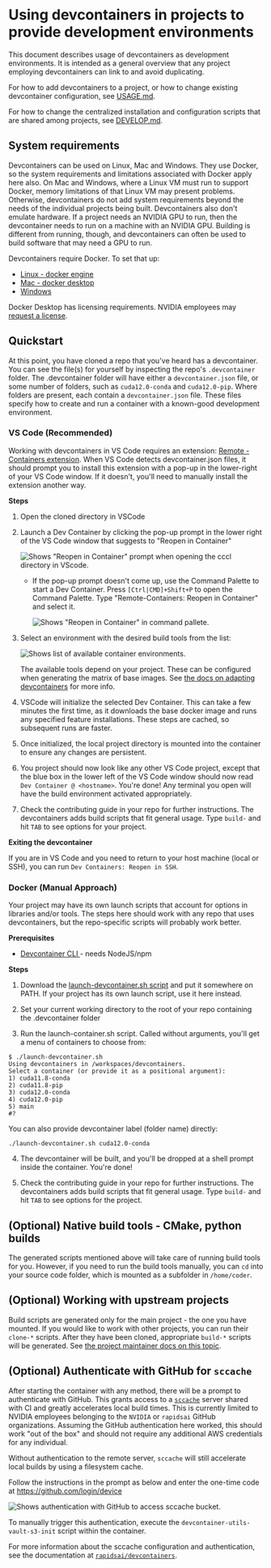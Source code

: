# Using devcontainers in projects to provide development environments

This document describes usage of devcontainers as development environments. It
is intended as a general overview that any project employing devcontainers can
link to and avoid duplicating.

For how to add devcontainers to a project, or how to change existing devcontainer
configuration, see [USAGE.md](./USAGE.md).

For how to change the centralized installation and configuration scripts that
are shared among projects, see [DEVELOP.md](./DEVELOP.md).

## System requirements

Devcontainers can be used on Linux, Mac and Windows. They use Docker, so the
system requirements and limitations associated with Docker apply here also. On
Mac and Windows, where a Linux VM must run to support Docker, memory limitations
of that Linux VM may present problems. Otherwise, devcontainers do not add
system requirements beyond the needs of the individual projects being built.
Devcontainers also don't emulate hardware. If a project needs an NVIDIA GPU to
run, then the devcontainer needs to run on a machine with an NVIDIA GPU.
Building is different from running, though, and devcontainers can often be used
to build software that may need a GPU to run.

Devcontainers require Docker. To set that up:
* [Linux - docker engine](https://docs.docker.com/engine/install/)
* [Mac - docker desktop](https://docs.docker.com/desktop/install/mac-install/)
* [Windows](https://docs.docker.com/desktop/install/windows-install/)

Docker Desktop has licensing requirements. NVIDIA employees may [request a
license](https://confluence.nvidia.com/pages/viewpage.action?spaceKey=SWDOCS&title=Requesting+a+Docker+Desktop+License).

## Quickstart

At this point, you have cloned a repo that you've heard has a devcontainer. You
can see the file(s) for yourself by inspecting the repo's `.devcontainer`
folder. The .devcontainer folder will have either a `devcontainer.json` file, or
some number of folders, such as `cuda12.0-conda` and `cuda12.0-pip`. Where
folders are present, each contain a `devcontainer.json` file. These files
specify how to create and run a container with a known-good development
environment.

### VS Code (Recommended)

Working with devcontainers in VS Code requires an extension: [Remote -
Containers
extension](https://marketplace.visualstudio.com/items?itemName=ms-vscode-remote.remote-containers).
When VS Code detects devcontainer.json files, it should prompt you to install
this extension with a pop-up in the lower-right of your VS Code window. If it
doesn't, you'll need to manually install the extension another way.

**Steps**

1. Open the cloned directory in VSCode

2. Launch a Dev Container by clicking the pop-up prompt in the lower right of
the VS Code window that suggests to "Reopen in Container"

   ![Shows "Reopen in Container" prompt when opening the cccl directory in VScode.](./docs-img/reopen_in_container.png)

   - If the pop-up prompt doesn't come up, use the Command Palette to start a Dev Container. Press `[Ctrl|CMD]+Shift+P` to open the Command Palette. Type "Remote-Containers: Reopen in Container" and select it.

     ![Shows "Reopen in Container" in command pallete.](./docs-img/open_in_container_manual.png)

3. Select an environment with the desired build tools from the list:

   ![Shows list of available container environments.](./docs-img/container_list.png)

   The available tools depend on your project. These can be configured when
   generating the matrix of base images. See [the docs on adapting devcontainers](./USAGE.md#custom-devcontainers)
   for more info.

4. VSCode will initialize the selected Dev Container. This can take a few
minutes the first time, as it downloads the base docker image and runs any
specified feature installations. These steps are cached, so subsequent runs are
faster.

5. Once initialized, the local project directory is mounted into the container
to ensure any changes are persistent.

6. You project should now look like any other VS Code project, except that the
blue box in the lower left of the VS Code window should now read `Dev Container
@ <hostname>`. You're done! Any terminal you open will have the build
environment activated appropriately.

7. Check the contributing guide in your repo for further instructions. The
devcontainers adds build scripts that fit general usage. Type `build-` and hit
`TAB` to see options for your project.

**Exiting the devcontainer**

If you are in VS Code and you need to return to your host machine (local or SSH),
you can run `Dev Containers: Reopen in SSH`.

### Docker (Manual Approach)

Your project may have its own launch scripts that account for options in
libraries and/or tools. The steps here should work with any repo that uses
devcontainers, but the repo-specific scripts will probably work better.

**Prerequisites**

- [Devcontainer CLI ](https://github.com/devcontainers/cli) - needs NodeJS/npm

**Steps**

1. Download the [launch-devcontainer.sh script](./scripts/launch-devcontainer.sh) and
  put it somewhere on PATH. If your project has its own launch script, use it
  here instead.

2. Set your current working directory to the root of your repo containing the
.devcontainer folder

3. Run the launch-container.sh script. Called without arguments, you'll get a menu of containers to choose from:

```
$ ./launch-devcontainer.sh
Using devcontainers in /workspaces/devcontainers.
Select a container (or provide it as a positional argument):
1) cuda11.8-conda
2) cuda11.8-pip
3) cuda12.0-conda
4) cuda12.0-pip
5) main
#?
```

You can also provide devcontainer label (folder name) directly:

```
./launch-devcontainer.sh cuda12.0-conda
```

4. The devcontainer will be built, and you'll be dropped at a shell prompt
inside the container. You're done!

5. Check the contributing guide in your repo for further instructions. The
devcontainers adds build scripts that fit general usage. Type `build-` and hit
`TAB` to see options for the project.


## (Optional) Native build tools - CMake, python builds

The generated scripts mentioned above will take care of running
build tools for you. However, if you need to run the build tools
manually, you can `cd` into your source code folder, which is
mounted as a subfolder in `/home/coder`.

## (Optional) Working with upstream projects

Build scripts are generated only for the main project - the one you have
mounted. If you would like to work with other projects, you can run their
`clone-*` scripts. After they have been cloned, appropriate `build-*` scripts
will be generated. See [the project maintainer docs on this
topic](./USAGE.md#generating-scripts-for-other-projects-manifestyaml-file).

## (Optional) Authenticate with GitHub for `sccache`

After starting the container with any method, there will be a prompt to
authenticate with GitHub. This grants access to a
[`sccache`](https://github.com/mozilla/sccache) server shared with CI and
greatly accelerates local build times. This is currently limited to NVIDIA
employees belonging to the `NVIDIA` or `rapidsai` GitHub organizations. Assuming
the GitHub authentication here worked, this should work "out of the box" and
should not require any additional AWS credentials for any individual.

Without authentication to the remote server, `sccache` will still accelerate local builds by using a filesystem cache.

Follow the instructions in the prompt as below and enter the one-time code at https://github.com/login/device

  ![Shows authentication with GitHub to access sccache bucket.](./docs-img/github_auth.png)

To manually trigger this authentication, execute the `devcontainer-utils-vault-s3-init` script within the container.

For more information about the sccache configuration and authentication, see the documentation at [`rapidsai/devcontainers`](https://github.com/rapidsai/devcontainers/blob/branch-23.10/USAGE.md#build-caching-with-sccache).
